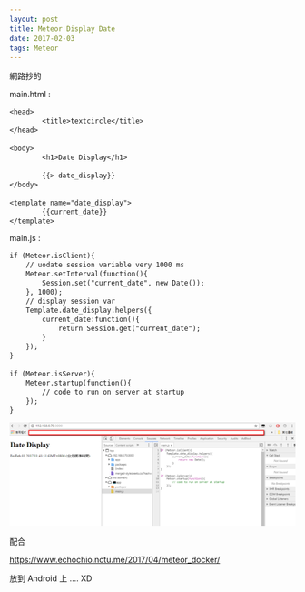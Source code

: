 ```yaml
---
layout: post
title: Meteor Display Date
date: 2017-02-03
tags: Meteor
---
```

網路抄的

main.html :

```
<head>
        <title>textcircle</title>
</head>

<body>
        <h1>Date Display</h1>

        {{> date_display}}
</body>

<template name="date_display">
        {{current_date}}
</template>
```

main.js :

```
if (Meteor.isClient){
	// uodate session variable very 1000 ms
	Meteor.setInterval(function(){
		Session.set("current_date", new Date());
	}, 1000);
	// display session var
	Template.date_display.helpers({
		current_date:function(){
			return Session.get("current_date");
		}
	});
}

if (Meteor.isServer){
	Meteor.startup(function(){
		// code to run on server at startup
	});
}
```

<img src="/images/posts/Server/p60.png">

配合

https://www.echochio.nctu.me/2017/04/meteor_docker/

放到 Android 上 .... XD
